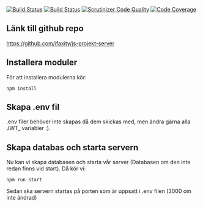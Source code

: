 [![Build Status](https://travis-ci.com/iFaxity/js-projekt-server.svg?branch=master)](https://travis-ci.com/iFaxity/js-projekt-server)
[![Build Status](https://scrutinizer-ci.com/g/iFaxity/js-projekt-server/badges/build.png?b=master)](https://scrutinizer-ci.com/g/iFaxity/js-projekt-server/build-status/master)
[![Scrutinizer Code Quality](https://scrutinizer-ci.com/g/iFaxity/js-projekt-server/badges/quality-score.png?b=master)](https://scrutinizer-ci.com/g/iFaxity/js-projekt-server/?branch=master)
[![Code Coverage](https://scrutinizer-ci.com/g/iFaxity/js-projekt-server/badges/coverage.png?b=master)](https://scrutinizer-ci.com/g/iFaxity/js-projekt-server/?branch=master)

## Länk till github repo

https://github.com/ifaxity/js-projekt-server



## Installera moduler

För att installera modulerna kör:

`npm install`



## Skapa .env fil

.env filer behöver inte skapas då dem skickas med, men ändra gärna alla JWT_ variabler :).



## Skapa databas och starta servern

Nu kan vi skapa databasen och starta vår server (Databasen om den inte redan finns vid start).
Då kör vi:

`npm run start`

Sedan ska servern startas på porten som är uppsatt i .env filen (3000 om inte ändrad)
